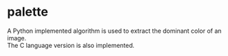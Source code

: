 # palette
A Python implemented algorithm is used to extract the dominant color of an image.   
The C language version is also implemented.